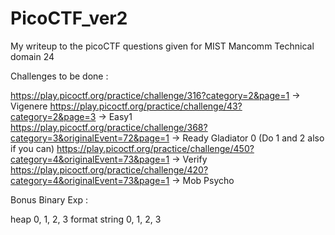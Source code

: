 # PicoCTF_ver2
My writeup to the picoCTF questions given for MIST Mancomm Technical domain 24

Challenges to be done : 

https://play.picoctf.org/practice/challenge/316?category=2&page=1 -> Vigenere
https://play.picoctf.org/practice/challenge/43?category=2&page=3 -> Easy1
https://play.picoctf.org/practice/challenge/368?category=3&originalEvent=72&page=1 -> Ready Gladiator 0 (Do 1 and 2 also if you can)
https://play.picoctf.org/practice/challenge/450?category=4&originalEvent=73&page=1 -> Verify
https://play.picoctf.org/practice/challenge/420?category=4&originalEvent=73&page=1 -> Mob Psycho

Bonus Binary Exp : 

heap 0, 1, 2, 3
format string 0, 1, 2, 3
